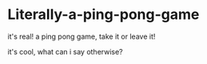 # Literally-a-ping-pong-game
it's real! a ping pong game, take it or leave it!


it's cool, what can i say otherwise?
